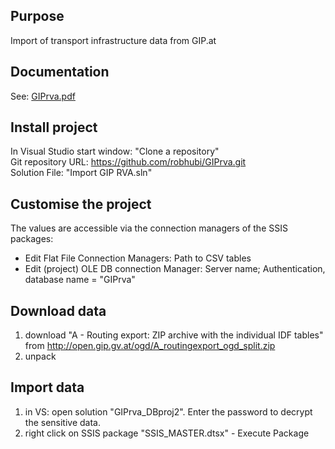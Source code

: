 ## Purpose

Import of transport infrastructure data from GIP.at

## Documentation

See: [GIPrva.pdf](p_GIPrva_V0.pdf)

## Install project

In Visual Studio start window: "Clone a repository" <br/>
Git repository URL: https://github.com/robhubi/GIPrva.git <br/>
Solution File: "Import GIP RVA.sln"

## Customise the project

The values are accessible via the connection managers of the SSIS packages:

* Edit Flat File Connection Managers: Path to CSV tables
* Edit (project) OLE DB connection Manager: Server name; Authentication, database name = "GIPrva"

## Download data

1. download "A - Routing export: ZIP archive with the individual IDF tables" from http://open.gip.gv.at/ogd/A_routingexport_ogd_split.zip
2. unpack

## Import data

1. in VS: open solution "GIPrva_DBproj2". Enter the password to decrypt the sensitive data. 
2. right click on SSIS package "SSIS_MASTER.dtsx" - Execute Package